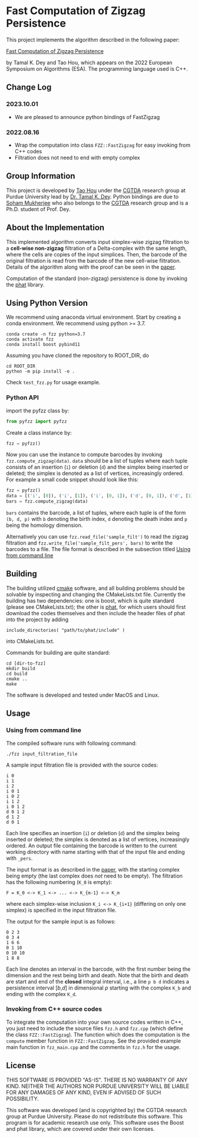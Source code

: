 # Fast Computation of Zigzag Persistence

This project implements the algorithm described in the following paper:

[Fast Computation of Zigzag Persistence](https://arxiv.org/pdf/2204.11080.pdf)

by Tamal K. Dey and Tao Hou, which appears on the 2022 European Symposium on Algorithms (ESA). The programming language used is C++.

## Change Log

### 2023.10.01

- We are pleased to announce python bindings of FastZigzag

### 2022.08.16

- Wrap the computation into class `FZZ::FastZigzag` for easy invoking from C++ codes
- Filtration does not need to end with empty complex

## Group Information

This project is developed by [Tao Hou](https://taohou01.github.io) under the [CGTDA](https://www.cs.purdue.edu/homes/tamaldey/CGTDAwebsite/) research group at Purdue University lead by [Dr. Tamal K. Dey](https://www.cs.purdue.edu/homes/tamaldey/). Python bindings are due to [Soham Mukherjee](https://www.cs.purdue.edu/homes/mukher26/) who also belongs to the [CGTDA](https://www.cs.purdue.edu/homes/tamaldey/CGTDAwebsite/) research group and is a Ph.D. student of Prof. Dey.

## About the Implementation

This implemented algorithm converts input simplex-wise zigzag filtration to a **cell-wise non-zigzag** filtration of a Delta-complex with the same length, where the cells are copies of the input simplices. Then, the barcode of the original filtration is read from the barcode of the new cell-wise filtration. Details of the algorithm along with the proof can be seen in the [paper](https://arxiv.org/pdf/2204.11080.pdf). 

Computation of the standard (non-zigzag) persistence is done by invoking the [phat](https://github.com/blazs/phat) library.

## Using Python Version
We recommend using anaconda virtual environment. Start by creating a conda environment. We recommend using python >= 3.7.

```
conda create -n fzz python=3.7
conda activate fzz
conda install boost pybind11
```

Assuming you have cloned the repository to ROOT_DIR, do 


```
cd ROOT_DIR
python -m pip install -e .
```

Check `test_fzz.py` for usage example.

### Python API
import the pyfzz class by:


```python
from pyfzz import pyfzz
```

Create a class instance by:

```python
fzz = pyfzz()
```
Now you can use the instance to compute barcodes by invoking `fzz.compute_zigzag(data)`. `data` should be a list of tuples where each tuple consists of an insertion (`i`) or deletion (`d`) and the simplex being inserted or deleted; the simplex is denoted as a list of vertices, increasingly ordered. For example a small code snippet should look like this:

```python
fzz = pyfzz()
data = [('i', [0]), ('i', [1]), ('i', [0, 1]), ('d', [0, 1]), ('d', [1])]
bars = fzz.compute_zigzag(data)
```
`bars` contains the barcode, a list of tuples, where each tuple is of the form `(b, d, p)` with `b` denoting the birth index, `d` denoting the death index and `p` being the homology dimension.

Alternatively you can use `fzz.read_file('sample_filt')` to read the zigzag filtration and `fzz.write_file('sample_filt_pers', bars)` to write the barcodes to a file. The file format is described in the subsection titled [Using from command line](#using-from-command-line)




## Building

The building utilized [cmake](https://cmake.org/) software, and all building problems should be solvable by inspecting and changing the CMakeLists.txt file. Currently the building has two dependencies: one is boost, which is quite standard (please see CMakeLists.txt); the other is [phat](https://github.com/blazs/phat), for which users should first download the codes themselves and then include the header files of phat into the project by adding

```
include_directories( "path/to/phat/include" ) 
```

into CMakeLists.txt.

Commands for building are quite standard:

```
cd [dir-to-fzz]
mkdir build
cd build
cmake ..
make
```

The software is developed and tested under MacOS and Linux. 

## Usage

### Using from command line

The compiled software runs with following command:

```
./fzz input_filtration_file
```

A sample input filtration file is provided with the source codes:

```
i 0
i 1
i 2
i 0 1
i 0 2
i 1 2
i 0 1 2
d 0 1 2
d 1 2
d 0 1
```

Each line specifies an insertion (`i`) or deletion (`d`) and the simplex being inserted or deleted; the simplex is denoted as a list of vertices, increasingly ordered. An output file containing the barcode is written to the current working directory with name starting with that of the input file and ending with `_pers`.

The input format is as described in the [paper](https://arxiv.org/pdf/2204.11080.pdf), with the starting complex being empty (the last complex does *not* need to be empty). The filtration has the following numbering (`K_0` is empty):

```
F = K_0 <-> K_1 <-> ... <-> K_{m-1} <-> K_m
```

where each simplex-wise inclusion `K_i <-> K_{i+1}` (differing on only one simplex) is specified in the input filtration file. 

The output for the sample input is as follows:

```
0 2 3
0 3 4
1 6 6
0 1 10
0 10 10
1 8 8
```
Each line denotes an interval in the barcode, with the first number being the dimension and the rest being birth and death. Note that the birth and death are start and end of the **closed** integral interval, i.e., a line `p b d` indicates a persistence interval [*b*,*d*] in dimensional *p* starting with the complex `K_b` and ending with the complex `K_d`.

### Invoking from C++ source codes

To integrate the computation into your own source codes written in C++, you just need to include the source files `fzz.h` and `fzz.cpp` (which define the class `FZZ::FastZigzag`). The function which does the computation is the `compute` member function in `FZZ::FastZigzag`. See the provided example main function in `fzz_main.cpp` and the comments in `fzz.h` for the usage.

## License

THIS SOFTWARE IS PROVIDED "AS-IS". THERE IS NO WARRANTY OF ANY KIND. NEITHER THE AUTHORS NOR PURDUE UNIVERSITY WILL BE LIABLE FOR ANY DAMAGES OF ANY KIND, EVEN IF ADVISED OF SUCH POSSIBILITY. 

This software was developed (and is copyrighted by) the CGTDA research group at Purdue University. Please do not redistribute this software. This program is for academic research use only. This software uses the Boost and phat library, which are covered under their own licenses.
